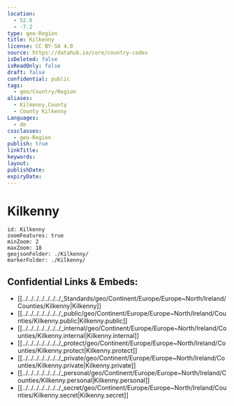 ```yaml
---
location:
  - 52.6
  - -7.2
type: geo-Region
title: Kilkenny
license: CC BY-SA 4.0
source: https://datahub.io/core/country-codes
isDeleted: false
isReadOnly: false
draft: false
confidential: public
tags:
  - geo/Country/Region
aliases:
  - Kilkenny,County
  - County Kilkenny
Languages:
  - de
cssclasses:
  - geo-Region
publish: true
linkTitle: 
keywords: 
layout: 
publishDate: 
expiryDate:
---
```


# Kilkenny

```leaflet
id: Kilkenny
zoomFeatures: true 
minZoom: 2 
maxZoom: 18
geojsonFolder: ./Kilkenny/
markerFolder: ./Kilkenny/
```


## Confidential Links & Embeds: 
- [[../../../../../../../_Standards/geo/Continent/Europe/Europe~North/Ireland/Counties/Kilkenny|Kilkenny]] 
- [[../../../../../../../_public/geo/Continent/Europe/Europe~North/Ireland/Counties/Kilkenny.public|Kilkenny.public]] 
- [[../../../../../../../_internal/geo/Continent/Europe/Europe~North/Ireland/Counties/Kilkenny.internal|Kilkenny.internal]] 
- [[../../../../../../../_protect/geo/Continent/Europe/Europe~North/Ireland/Counties/Kilkenny.protect|Kilkenny.protect]] 
- [[../../../../../../../_private/geo/Continent/Europe/Europe~North/Ireland/Counties/Kilkenny.private|Kilkenny.private]] 
- [[../../../../../../../_personal/geo/Continent/Europe/Europe~North/Ireland/Counties/Kilkenny.personal|Kilkenny.personal]] 
- [[../../../../../../../_secret/geo/Continent/Europe/Europe~North/Ireland/Counties/Kilkenny.secret|Kilkenny.secret]] 

